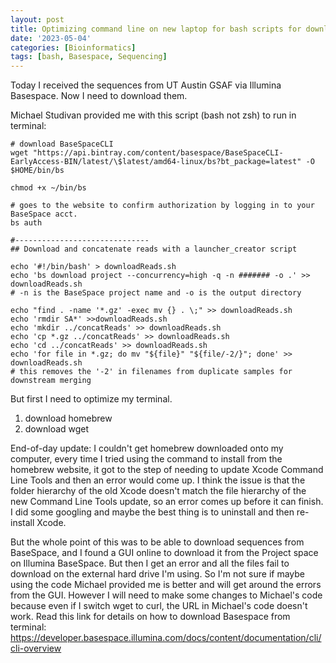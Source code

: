 ```yaml
---
layout: post
title: Optimizing command line on new laptop for bash scripts for downloading raw sequences
date: '2023-05-04'
categories: [Bioinformatics]
tags: [bash, Basespace, Sequencing]
---
```


Today I received the sequences from UT Austin GSAF via Illumina Basespace. Now I need to download them. 

Michael Studivan provided me with this script (bash not zsh) to run in terminal:

```{bash}
# download BaseSpaceCLI
wget "https://api.bintray.com/content/basespace/BaseSpaceCLI-EarlyAccess-BIN/latest/\$latest/amd64-linux/bs?bt_package=latest" -O $HOME/bin/bs

chmod +x ~/bin/bs

# goes to the website to confirm authorization by logging in to your BaseSpace acct.
bs auth

#------------------------------
## Download and concatenate reads with a launcher_creator script

echo '#!/bin/bash' > downloadReads.sh
echo 'bs download project --concurrency=high -q -n ####### -o .' >> downloadReads.sh
# -n is the BaseSpace project name and -o is the output directory

echo "find . -name '*.gz' -exec mv {} . \;" >> downloadReads.sh
echo 'rmdir SA*' >>downloadReads.sh
echo 'mkdir ../concatReads' >> downloadReads.sh
echo 'cp *.gz ../concatReads' >> downloadReads.sh
echo 'cd ../concatReads' >> downloadReads.sh
echo 'for file in *.gz; do mv "${file}" "${file/-2/}"; done' >> downloadReads.sh
# this removes the '-2' in filenames from duplicate samples for downstream merging
```

But first I need to optimize my terminal.
1) download homebrew
2) download wget

End-of-day update: I couldn't get homebrew downloaded onto my computer, every time I tried using the command to install from the homebrew website, it got to the step of needing to update Xcode Command Line Tools and then an error would come up. I think the issue is that the folder hierarchy of the old Xcode doesn't match the file hierarchy of the new Command Line Tools update, so an error comes up before it can finish. I did some googling and maybe the best thing is to uninstall and then re-install Xcode. 

But the whole point of this was to be able to download sequences from BaseSpace, and I found a GUI online to download it from the Project space on Illumina BaseSpace. But then I get an error and all the files fail to download on the external hard drive I'm using. So I'm not sure if maybe using the code Michael provided me is better and will get around the errors from the GUI. However I will need to make some changes to Michael's code because even if I switch wget to curl, the URL in Michael's code doesn't work. Read this link for details on how to download Basespace from terminal: https://developer.basespace.illumina.com/docs/content/documentation/cli/cli-overview
